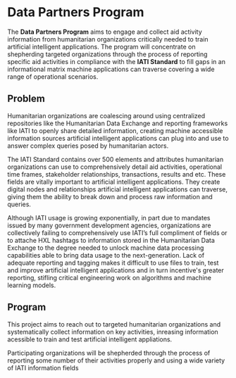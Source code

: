 # Data Partners Program

The **Data Partners Program** aims to engage and collect aid activity information from humanitarian organizations critically needed to train artificial intelligent applications. The program will concentrate on shepherding targeted organizations through the process of reporting specific aid activities in compliance with the **IATI Standard** to fill gaps in an informational matrix machine applications can traverse covering a wide range of operational scenarios.

## Problem

Humanitarian organizations are coalescing around using centralized repositories like the Humanitarian Data Exchange and reporting frameworks like IATI to openly share detailed information, creating machine accessible information sources artificial intelligent applications can plug into and use to answer complex queries posed by humanitarian actors.

The IATI Standard contains over 500 elements and attributes humanitarian organizations can use to comprehensively detail aid activities, operational time frames, stakeholder relationships, transactions, results and etc. These fields are vitally important to artificial intelligent applications. They create digital nodes and relationships artificial intelligent applications can traverse, giving them the ability to break down and process raw information and queries.

Although IATI usage is growing exponentially, in part due to mandates issued by many government development agencies, organizations are collectively failing to comprehensively use IATI’s full compliment of fields or to attache HXL hashtags to information stored in the Humanitarian Data Exchange to the degree needed to unlock machine data processing capabilities able to bring data usage to the next-generation. Lack of adequate reporting and tagging makes it difficult to use files to train, test and improve artificial intelligent applications and in turn incentive's greater reporting, stifling critical engineering work on algorithms and machine learning models.

## Program

This project aims to reach out to targeted humanitarian organizations and systematically collect information on key activities, inreasing information acessible to train and test artificial intelligent appliations.

Participating organizations will be shepherded through the process of reporting some number of their activities properly and using a wide variety of IATI information fields
